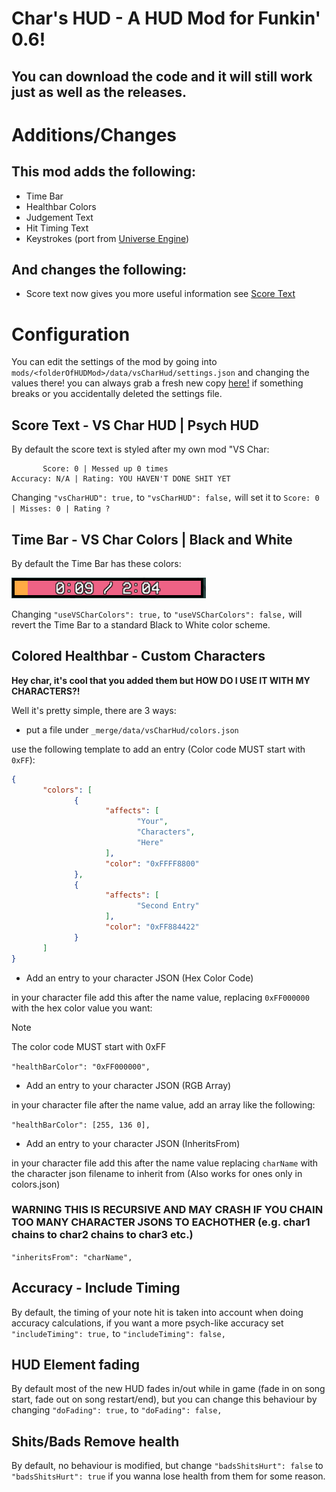# Char's HUD - A HUD Mod for Funkin' 0.6!

## You can download the code and it will still work just as well as the releases.

# Additions/Changes

## This mod adds the following:

- Time Bar
- Healthbar Colors
- Judgement Text
- Hit Timing Text
- Keystrokes (port from [Universe Engine](https://github.com/VideoBotYT/Universe-Engine))

## And changes the following:

- Score text now gives you more useful information see [Score Text](#score-text---vs-char-hud--psych-hud)

# Configuration

You can edit the settings of the mod by going into `mods/<folderOfHUDMod>/data/vsCharHud/settings.json` and changing the values there!
you can always grab a fresh new copy [here!]("data/vsCharHud/settings.json") if something breaks or you accidentally deleted the settings file.

## Score Text - VS Char HUD | Psych HUD

By default the score text is styled after my own mod "VS Char:

```
       Score: 0 | Messed up 0 times
Accuracy: N/A | Rating: YOU HAVEN'T DONE SHIT YET
```

Changing `"vsCharHUD": true,` to `"vsCharHUD": false,` will set it to `Score: 0 | Misses: 0 | Rating ?`

## Time Bar - VS Char Colors | Black and White

By default the Time Bar has these colors:

![](docs/timeBar.png)

Changing `"useVSCharColors": true,` to `"useVSCharColors": false,` will revert the Time Bar to a standard Black to White color scheme.

## Colored Healthbar - Custom Characters

**Hey char, it's cool that you added them but HOW DO I USE IT WITH MY CHARACTERS?!**

Well it's pretty simple, there are 3 ways:

- put a file under `_merge/data/vsCharHud/colors.json`

use the following template to add an entry (Color code MUST start with `0xFF`):
```json
{
       "colors": [
              {
                     "affects": [
                            "Your",
                            "Characters",
                            "Here"
                     ],
                     "color": "0xFFFF8800"
              },
              {
                     "affects": [
                            "Second Entry"
                     ],
                     "color": "0xFF884422"
              }
       ]
}
```

- Add an entry to your character JSON (Hex Color Code)

in your character file add this after the name value, replacing `0xFF000000` with the hex color value you want:

> [!NOTE]
> The color code MUST start with 0xFF

`"healthBarColor": "0xFF000000",`

- Add an entry to your character JSON (RGB Array)

in your character file after the name value, add an array like the following:

`"healthBarColor": [255, 136 0],`

- Add an entry to your character JSON (InheritsFrom)

in your character file add this after the name value replacing `charName` with the character json filename to inherit from (Also works for ones only in colors.json)

### WARNING THIS IS RECURSIVE AND MAY CRASH IF YOU CHAIN TOO MANY CHARACTER JSONS TO EACHOTHER (e.g. char1 chains to char2 chains to char3 etc.)

`"inheritsFrom": "charName",`


## Accuracy - Include Timing

By default, the timing of your note hit is taken into account when doing accuracy calculations, if you want a more psych-like accuracy set `"includeTiming": true,` to `"includeTiming": false,`

## HUD Element fading

By default most of the new HUD fades in/out while in game (fade in on song start, fade out on song restart/end), but you can change this behaviour by changing `"doFading": true,` to `"doFading": false,`

## Shits/Bads Remove health

By default, no behaviour is modified, but change `"badsShitsHurt": false` to `"badsShitsHurt": true` if you wanna lose health from them for some reason.